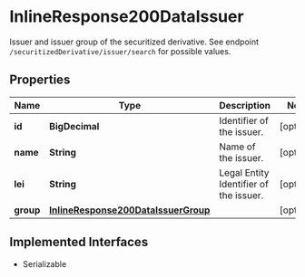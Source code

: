

# InlineResponse200DataIssuer

Issuer and issuer group of the securitized derivative. See endpoint `/securitizedDerivative/issuer/search` for possible values.

## Properties

Name | Type | Description | Notes
------------ | ------------- | ------------- | -------------
**id** | **BigDecimal** | Identifier of the issuer. |  [optional]
**name** | **String** | Name of the issuer. |  [optional]
**lei** | **String** | Legal Entity Identifier of the issuer. |  [optional]
**group** | [**InlineResponse200DataIssuerGroup**](InlineResponse200DataIssuerGroup.md) |  |  [optional]


## Implemented Interfaces

* Serializable


